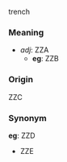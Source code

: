 trench
### Meaning
+ _adj_: ZZA
    + __eg__: ZZB

### Origin

ZZC

### Synonym

__eg__: ZZD

+ ZZE


